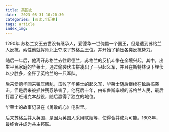 ```yaml
---
title: 英国史
date:  2023-08-31 10:20:30
categories: [阅读,全历史]
tags: article
index_img: 
---
```

1290年 苏格兰女王去世没有继承人，爱德华一世傀儡一个国王，但是遭到苏格兰人反抗，索性他就挥师北上夺取了苏格兰王位。并开始了镇压各类反抗势力。

随后一年后，他离开苏格兰去往尼德兰，苏格兰的反抗斗争在全境兴起。其中，出生平民家庭的华莱士，通过偷袭伏击拼凑出了一只起义军，并且在斯特林设下埋伏以少胜多，全歼了英格兰的一只军队。

后来爱德华回来镇压叛乱，击败了华莱士的起义军，华莱士随后继续在敌后搞袭击，但是后来被抓住残忍杀害了。他死后十年，由布鲁斯率领的苏格兰人民，最后打赢了班诺克本战役，随后赢得了独立的地位。

华莱士的故事记录在《勇敢的心》电影里。

后来苏格兰并入英国，是因为英国人采用联姻等，使得合并成为可能。1603年，最终合并成为共主邦联。